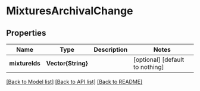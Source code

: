 # MixturesArchivalChange


## Properties
Name | Type | Description | Notes
------------ | ------------- | ------------- | -------------
**mixtureIds** | **Vector{String}** |  | [optional] [default to nothing]


[[Back to Model list]](../README.md#models) [[Back to API list]](../README.md#api-endpoints) [[Back to README]](../README.md)


